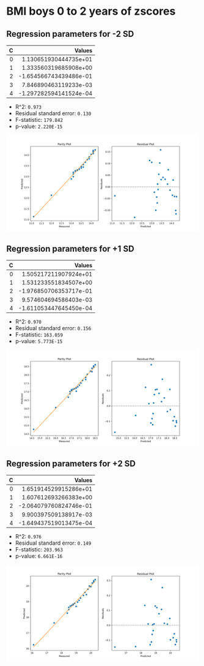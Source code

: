 # BMI boys 0 to 2 years of zscores

## Regression parameters for -2 SD
| C | Values |
|----:|-------------:|
| 0 | 1.130651930444735e+01 |
| 1 | 1.333560319685908e+00 |
| 2 | -1.654566743439486e-01 |
| 3 | 7.846890463119233e-03 |
| 4 | -1.297282594141524e-04 |

- R^2: `0.973`
- Residual standard error: `0.130`
- F-statistic: `179.842`
- p-value: `2.220E-15`

![Parity and Residual plot](images/bmi_girls_0-to-2-years_SD2neg.png)

## Regression parameters for +1 SD
| C | Values |
|----:|-------------:|
| 0 | 1.505217211907924e+01 |
| 1 | 1.531233551834507e+00 |
| 2 | -1.976850706353717e-01 |
| 3 | 9.574604694586403e-03 |
| 4 | -1.611053447645450e-04 |

- R^2: `0.970`
- Residual standard error: `0.156`
- F-statistic: `163.059`
- p-value: `5.773E-15`

![Parity and Residual plot](images/bmi_girls_0-to-2-years_SD1.png)

## Regression parameters for +2 SD
| C | Values |
|----:|-------------:|
| 0 | 1.651914529915286e+01 |
| 1 | 1.607612693266383e+00 |
| 2 | -2.064079760824746e-01 |
| 3 | 9.900397509138917e-03 |
| 4 | -1.649437519013475e-04 |

- R^2: `0.976`
- Residual standard error: `0.149`
- F-statistic: `203.963`
- p-value: `6.661E-16`

![Parity and Residual plot](images/bmi_girls_0-to-2-years_SD2.png)

